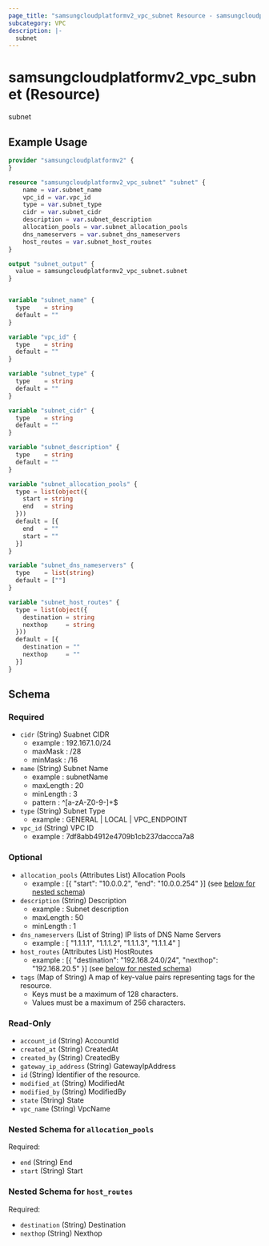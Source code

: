 ```yaml
---
page_title: "samsungcloudplatformv2_vpc_subnet Resource - samsungcloudplatformv2"
subcategory: VPC
description: |-
  subnet
---
```


# samsungcloudplatformv2_vpc_subnet (Resource)

subnet

## Example Usage

```terraform
provider "samsungcloudplatformv2" {
}

resource "samsungcloudplatformv2_vpc_subnet" "subnet" {
    name = var.subnet_name
    vpc_id = var.vpc_id
    type = var.subnet_type
    cidr = var.subnet_cidr
    description = var.subnet_description
    allocation_pools = var.subnet_allocation_pools
    dns_nameservers = var.subnet_dns_nameservers
    host_routes = var.subnet_host_routes
}

output "subnet_output" {
  value = samsungcloudplatformv2_vpc_subnet.subnet
}


variable "subnet_name" {
  type    = string
  default = ""
}

variable "vpc_id" {
  type    = string
  default = ""
}

variable "subnet_type" {
  type    = string
  default = ""
}

variable "subnet_cidr" {
  type    = string
  default = ""
}

variable "subnet_description" {
  type    = string
  default = ""
}

variable "subnet_allocation_pools" {
  type = list(object({
    start = string
    end   = string
  }))
  default = [{
    end   = ""
    start = ""
  }]
}

variable "subnet_dns_nameservers" {
  type    = list(string)
  default = [""]
}

variable "subnet_host_routes" {
  type = list(object({
    destination = string
    nexthop     = string
  }))
  default = [{
    destination = ""
    nexthop     = ""
  }]
}
```

<!-- schema generated by tfplugindocs -->
## Schema

### Required

- `cidr` (String) Suabnet CIDR
  - example : 192.167.1.0/24 
  - maxMask : /28
  - minMask : /16
- `name` (String) Subnet Name 
  - example : subnetName
  - maxLength : 20
  - minLength : 3
  - pattern : ^[a-zA-Z0-9-]+$
- `type` (String) Subnet Type 
  - example : GENERAL | LOCAL | VPC_ENDPOINT
- `vpc_id` (String) VPC ID 
  - example : 7df8abb4912e4709b1cb237daccca7a8

### Optional

- `allocation_pools` (Attributes List) Allocation Pools 
  - example : [{ "start": "10.0.0.2", "end": "10.0.0.254" }] (see [below for nested schema](#nestedatt--allocation_pools))
- `description` (String) Description
  - example : Subnet description
  - maxLength : 50
  - minLength : 1
- `dns_nameservers` (List of String) IP lists of DNS Name Servers 
  - example : [ "1.1.1.1", "1.1.1.2", "1.1.1.3", "1.1.1.4" ]
- `host_routes` (Attributes List) HostRoutes 
  - example : [{ "destination": "192.168.24.0/24", "nexthop": "192.168.20.5" }] (see [below for nested schema](#nestedatt--host_routes))
- `tags` (Map of String) A map of key-value pairs representing tags for the resource.
  - Keys must be a maximum of 128 characters.
  - Values must be a maximum of 256 characters.

### Read-Only

- `account_id` (String) AccountId
- `created_at` (String) CreatedAt
- `created_by` (String) CreatedBy
- `gateway_ip_address` (String) GatewayIpAddress
- `id` (String) Identifier of the resource.
- `modified_at` (String) ModifiedAt
- `modified_by` (String) ModifiedBy
- `state` (String) State
- `vpc_name` (String) VpcName

<a id="nestedatt--allocation_pools"></a>
### Nested Schema for `allocation_pools`

Required:

- `end` (String) End
- `start` (String) Start


<a id="nestedatt--host_routes"></a>
### Nested Schema for `host_routes`

Required:

- `destination` (String) Destination
- `nexthop` (String) Nexthop